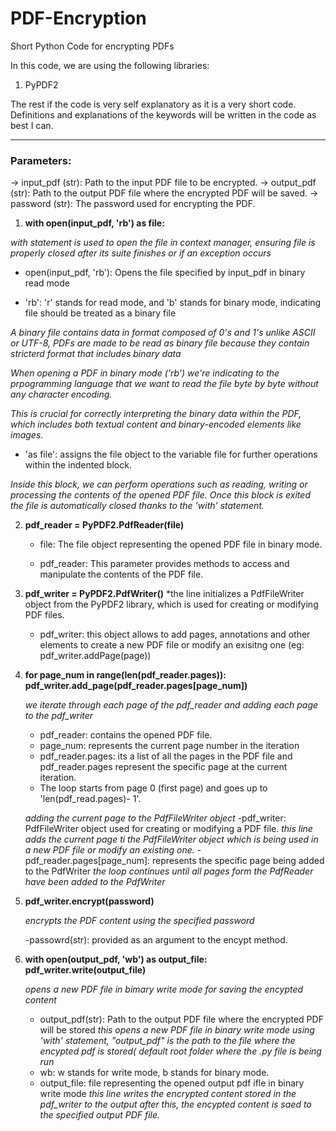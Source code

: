  # PDF-Encryption
Short Python Code for encrypting PDFs

In this code, we are using the following libraries:
1) PyPDF2

The rest if the code is very self explanatory as it is a very short code.
Definitions and explanations of the keywords will be written in the code as best I can.

---
 ### Parameters:
  -> input_pdf (str): Path to the input PDF file to be encrypted.
  -> output_pdf (str): Path to the output PDF file where the encrypted PDF will be saved.
  -> password (str): The password used for encrypting the PDF.

1. **with open(input_pdf, 'rb') as file:**

  *with statement is used to open the file in context manager, ensuring file is properly closed after its suite finishes or if an exception occurs*
  
  - open(input_pdf, 'rb'): Opens the file specified by input_pdf in binary read mode
  
  - 'rb': 'r' stands for read mode, and 'b' stands for binary mode, indicating file should be treated as a binary file
    
   *A binary file contains data in format composed of 0's and 1's unlike ASCII or UTF-8, PDFs are made to be read as binary file because they contain stricterd format that includes binary data*
    
   *When opening a PDF in binary mode ('rb') we're indicating to the prpogramming language that we want to read the file byte by byte without any character encoding.*
    
   *This is crucial for correctly interpreting the binary data within the PDF, which includes both textual content and binary-encoded elements like images.*
    
   - 'as file': assigns the file object to the variable file for further operations within the indented block.
    
   *Inside this block, we can perform operations such as reading, writing or processing the contents of the opened PDF file. Once this block is exited  the file is automatically closed thanks to the 'with' statement.*

2. **pdf_reader = PyPDF2.PdfReader(file)**
   
   - file: The file object representing the opened PDF file in binary mode.

   - pdf_reader: This parameter provides methods to access and manipulate the contents of the PDF file.

3. **pdf_writer = PyPDF2.PdfWriter()**
   *the line initializes a PdfFileWriter object from the PyPDF2 library, which is used for creating or modifying PDF files.

   - pdf_writer: this object allows to add pages, annotations and other elements to create a new PDF file or modify an exisitng one (eg: pdf_writer.addPage(page))

4. **for page_num in range(len(pdf_reader.pages)):
            pdf_writer.add_page(pdf_reader.pages[page_num])**

   *we iterate through each page of the pdf_reader and adding each page to the pdf_writer*
   - pdf_reader: contains the opened PDF file.
   - page_num: represents the current page number in the iteration
   - pdf_reader.pages: its a list of all the pages in the PDF file and pdf_reader.pages represent the specific page at the current iteration.
   - The loop starts from page 0 (first page) and goes up to 'len(pdf_read.pages)- 1'.

   *adding the current page to the PdfFileWriter object*
   -pdf_writer: PdfFileWriter object used for creating or modifying a PDF file.
   *this line adds the current page ti the PdfFileWriter object which is being used in a new PDF file or modify an existing one.*
   -pdf_reader.pages[page_num]: represents the specific page being added to the PdfWriter
   *the loop continues until all pages form the PdfReader have been added to the PdfWriter*

5. **pdf_writer.encrypt(password)**
   
   *encrypts the PDF content using the specified password*
   
   -passowrd(str): provided as an argument to the encypt method.
   
7. **with open(output_pdf, 'wb') as output_file:
            pdf_writer.write(output_file)**
   
   *opens a new PDF file in bimary write mode for saving the encypted content*
   - output_pdf(str): Path to  the output PDF file where the encrypted PDF will be stored
     *this opens a new PDF file in binary write mode using 'with' statement, "output_pdf" is the path to the file where the encypted pdf is stored( default root folder where the .py file is being run*
   - wb: w stands for write mode, b stands for binary mode.
   - output_file: file representing the opened output pdf ifle in binary write mode
     *this line writes the encrypted content stored in the pdf_writer to the output*
     *after this, the encypted content is saed to the specified output PDF file.*
